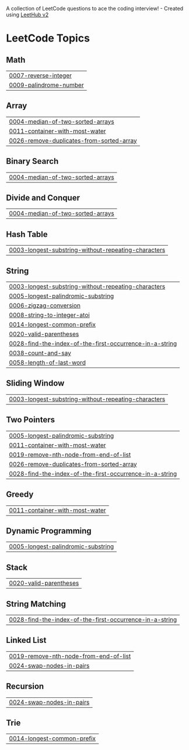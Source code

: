 A collection of LeetCode questions to ace the coding interview! - Created using [LeetHub v2](https://github.com/arunbhardwaj/LeetHub-2.0)
<!---LeetCode Topics Start-->
# LeetCode Topics
## Math
|  |
| ------- |
| [0007-reverse-integer](https://github.com/chrisCodes141/CodingChallenges/tree/master/0007-reverse-integer) |
| [0009-palindrome-number](https://github.com/chrisCodes141/CodingChallenges/tree/master/0009-palindrome-number) |
## Array
|  |
| ------- |
| [0004-median-of-two-sorted-arrays](https://github.com/chrisCodes141/CodingChallenges/tree/master/0004-median-of-two-sorted-arrays) |
| [0011-container-with-most-water](https://github.com/chrisCodes141/CodingChallenges/tree/master/0011-container-with-most-water) |
| [0026-remove-duplicates-from-sorted-array](https://github.com/chrisCodes141/CodingChallenges/tree/master/0026-remove-duplicates-from-sorted-array) |
## Binary Search
|  |
| ------- |
| [0004-median-of-two-sorted-arrays](https://github.com/chrisCodes141/CodingChallenges/tree/master/0004-median-of-two-sorted-arrays) |
## Divide and Conquer
|  |
| ------- |
| [0004-median-of-two-sorted-arrays](https://github.com/chrisCodes141/CodingChallenges/tree/master/0004-median-of-two-sorted-arrays) |
## Hash Table
|  |
| ------- |
| [0003-longest-substring-without-repeating-characters](https://github.com/chrisCodes141/CodingChallenges/tree/master/0003-longest-substring-without-repeating-characters) |
## String
|  |
| ------- |
| [0003-longest-substring-without-repeating-characters](https://github.com/chrisCodes141/CodingChallenges/tree/master/0003-longest-substring-without-repeating-characters) |
| [0005-longest-palindromic-substring](https://github.com/chrisCodes141/CodingChallenges/tree/master/0005-longest-palindromic-substring) |
| [0006-zigzag-conversion](https://github.com/chrisCodes141/CodingChallenges/tree/master/0006-zigzag-conversion) |
| [0008-string-to-integer-atoi](https://github.com/chrisCodes141/CodingChallenges/tree/master/0008-string-to-integer-atoi) |
| [0014-longest-common-prefix](https://github.com/chrisCodes141/CodingChallenges/tree/master/0014-longest-common-prefix) |
| [0020-valid-parentheses](https://github.com/chrisCodes141/CodingChallenges/tree/master/0020-valid-parentheses) |
| [0028-find-the-index-of-the-first-occurrence-in-a-string](https://github.com/chrisCodes141/CodingChallenges/tree/master/0028-find-the-index-of-the-first-occurrence-in-a-string) |
| [0038-count-and-say](https://github.com/chrisCodes141/CodingChallenges/tree/master/0038-count-and-say) |
| [0058-length-of-last-word](https://github.com/chrisCodes141/CodingChallenges/tree/master/0058-length-of-last-word) |
## Sliding Window
|  |
| ------- |
| [0003-longest-substring-without-repeating-characters](https://github.com/chrisCodes141/CodingChallenges/tree/master/0003-longest-substring-without-repeating-characters) |
## Two Pointers
|  |
| ------- |
| [0005-longest-palindromic-substring](https://github.com/chrisCodes141/CodingChallenges/tree/master/0005-longest-palindromic-substring) |
| [0011-container-with-most-water](https://github.com/chrisCodes141/CodingChallenges/tree/master/0011-container-with-most-water) |
| [0019-remove-nth-node-from-end-of-list](https://github.com/chrisCodes141/CodingChallenges/tree/master/0019-remove-nth-node-from-end-of-list) |
| [0026-remove-duplicates-from-sorted-array](https://github.com/chrisCodes141/CodingChallenges/tree/master/0026-remove-duplicates-from-sorted-array) |
| [0028-find-the-index-of-the-first-occurrence-in-a-string](https://github.com/chrisCodes141/CodingChallenges/tree/master/0028-find-the-index-of-the-first-occurrence-in-a-string) |
## Greedy
|  |
| ------- |
| [0011-container-with-most-water](https://github.com/chrisCodes141/CodingChallenges/tree/master/0011-container-with-most-water) |
## Dynamic Programming
|  |
| ------- |
| [0005-longest-palindromic-substring](https://github.com/chrisCodes141/CodingChallenges/tree/master/0005-longest-palindromic-substring) |
## Stack
|  |
| ------- |
| [0020-valid-parentheses](https://github.com/chrisCodes141/CodingChallenges/tree/master/0020-valid-parentheses) |
## String Matching
|  |
| ------- |
| [0028-find-the-index-of-the-first-occurrence-in-a-string](https://github.com/chrisCodes141/CodingChallenges/tree/master/0028-find-the-index-of-the-first-occurrence-in-a-string) |
## Linked List
|  |
| ------- |
| [0019-remove-nth-node-from-end-of-list](https://github.com/chrisCodes141/CodingChallenges/tree/master/0019-remove-nth-node-from-end-of-list) |
| [0024-swap-nodes-in-pairs](https://github.com/chrisCodes141/CodingChallenges/tree/master/0024-swap-nodes-in-pairs) |
## Recursion
|  |
| ------- |
| [0024-swap-nodes-in-pairs](https://github.com/chrisCodes141/CodingChallenges/tree/master/0024-swap-nodes-in-pairs) |
## Trie
|  |
| ------- |
| [0014-longest-common-prefix](https://github.com/chrisCodes141/CodingChallenges/tree/master/0014-longest-common-prefix) |
<!---LeetCode Topics End-->